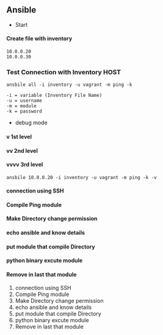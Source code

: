 ## Ansible
- Start
#### Create file with inventory
```
10.0.0.20
10.0.0.30
```

### Test Connection with Inventory HOST
```
ansbile all -i inventory -u vagrant -m ping -k

-i = variable (Inventory File Name)
-u = username
-m = module
-k = password
```

- debug mode
#### v 1st level
#### vv 2nd level
#### vvvv 3rd level
```
ansbile 10.0.0.20 -i inventory -u vagrant -m ping -k -v
```
#### connection using SSH
#### Compile Ping module
#### Make Directory change permission
#### echo ansible and know details
#### put module that compile Directory
#### python binary excute module
#### Remove in last that module

1. connection using SSH
2. Compile Ping module
3. Make Directory change permission
4. echo ansible and know details
5. put module that compile Directory
6. python binary excute module
7. Remove in last that module
